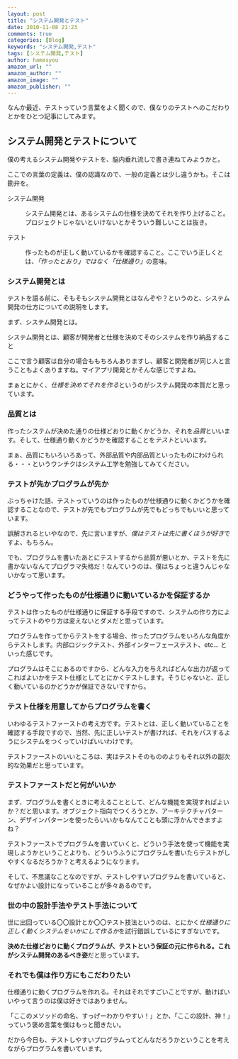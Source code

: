 ```yaml
---
layout: post
title: "システム開発とテスト"
date: 2010-11-08 21:23
comments: true
categories: [Blog]
keywords: "システム開発,テスト"
tags: [システム開発,テスト]
author: hamasyou
amazon_url: ""
amazon_author: ""
amazon_image: ""
amazon_publisher: ""
---
```


なんか最近、テストっていう言葉をよく聞くので、僕なりのテストへのこだわりとかをひとつ記事にしてみます。


<!-- more -->

<h2>システム開発とテストについて</h2>

僕の考えるシステム開発やテストを、脳内垂れ流しで書き連ねてみようかと。

ここでの言葉の定義は、僕の認識なので、一般の定義とは少し違うかも。そこは勘弁を。

<dl>
<dt>システム開発</dt>
<dd><p>システム開発とは、あるシステムの仕様を決めてそれを作り上げること。プロジェクトじゃないといけないとかそういう難しいことは抜き。</p></dd>
<dt>テスト</dt>
<dd><p>作ったものが正しく動いているかを確認すること。ここでいう正しくとは、<em>「作ったとおり」ではなく「仕様通り」</em>の意味。</p></dd>
</dl>

<h3>システム開発とは</h3>

テストを語る前に、そもそもシステム開発とはなんぞや？というのと、システム開発の仕方についての説明をします。

まず、システム開発とは。

<p class="option">システム開発とは、顧客が開発者と仕様を決めてそのシステムを作り納品すること</p>

ここで言う顧客は自分の場合ももちろんありますし、顧客と開発者が同じ人と言うこともよくありますね。マイアプリ開発とかそんな感じですよね。

まぁとにかく、<em>仕様を決めてそれを作る</em>というのがシステム開発の本質だと思っています。

<h3>品質とは</h3>

<p class="option">作ったシステムが決めた通りの仕様どおりに動くかどうか、それを<em>品質</em>といいます。そして、仕様通り動くかどうかを確認することを<em>テスト</em>といいます。</p>

まぁ、品質にもいろいろあって、外部品質や内部品質といったものにわけられる・・・というウンチクはシステム工学を勉強してみてください。

<h3>テストが先かプログラムが先か</h3>

ぶっちゃけた話、テストっていうのは作ったものが仕様通りに動くかどうかを確認することなので、テストが先でもプログラムが先でもどっちでもいいと思っています。

誤解されるといやなので、先に言いますが、<em>僕はテストは先に書くほうが好き</em>ですよ、もちろん。

でも、プログラムを書いたあとにテストするから品質が悪いとか、テストを先に書かないなんてプログラマ失格だ！なんていうのは、僕はちょっと違うんじゃないかなって思います。

<h3>どうやって作ったものが仕様通りに動いているかを保証するか</h3>

テストは作ったものが仕様通りに保証する手段ですので、システムの作り方によってテストのやり方は変えないとダメだと思っています。

プログラムを作ってからテストをする場合、作ったプログラムをいろんな角度からテストします。内部ロジックテスト、外部インターフェーステスト、etc... といった感じです。

プログラムはそこにあるのですから、どんな入力を与えればどんな出力が返ってこればよいかをテスト仕様としてとにかくテストします。そうじゃないと、正しく動いているのかどうかが保証できないですから。

<h3>テスト仕様を用意してからプログラムを書く</h3>

いわゆるテストファーストの考え方です。テストとは、正しく動いていることを確認する手段ですので、当然、先に正しいテストが書ければ、それをパスするようにシステムをつくっていけばいいわけです。

テストファーストのいいところは、実はテストそのもののよりもそれ以外の副次的な効果だと思っています。

<h3>テストファーストだと何がいいか</h3>

まず、プログラムを書くときに考えることとして、どんな機能を実現すればよいか？だと思います。オブジェクト指向でつくろうとか、アーキテクチャパターン、デザインパターンを使ったらいいかもなんてことも頭に浮かんできますよね？

テストファーストでプログラムを書いていくと、どういう手法を使って機能を実現しようかということよりも、どういうふうにプログラムを書いたらテストがしやすくなるだろうか？と考えるようになります。

そして、不思議なことなのですが、テストしやすいプログラムを書いていると、なぜかよい設計になっていることが多々あるのです。

<h3>世の中の設計手法やテスト手法について</h3>

世に出回っている〇〇設計とか〇〇テスト技法というのは、とにかく<em>仕様通りに正しく動くシステムをいかにして作るか</em>を試行錯誤しているにすぎないです。

<strong>決めた仕様どおりに動くプログラムが、テストという保証の元に作られる。これがシステム開発のあるべき姿</strong>だと思っています。

<h3>それでも僕は作り方にもこだわりたい</h3>

仕様通りに動くプログラムを作れる。それはそれですごいことですが、動けばいいやって言うのは僕は好きではありません。

「ここのメソッドの命名、すっげーわかりやすい！」とか、「ここの設計、神！」っていう褒め言葉を僕はもっと聞きたい。

だから今日も、テストしやすいプログラムってどんなだろうかということを考えながらプログラムを書いています。





